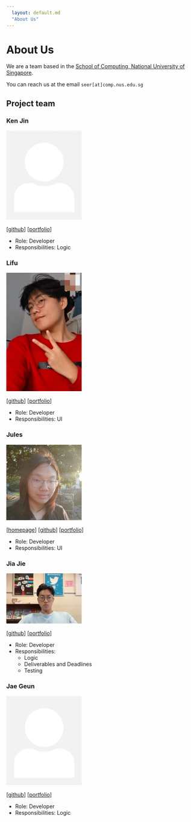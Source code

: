 ```yaml
---
  layout: default.md
  "About Us"
---
```


# About Us

We are a team based in the [School of Computing, National University of Singapore](http://www.comp.nus.edu.sg).

You can reach us at the email `seer[at]comp.nus.edu.sg`

## Project team

### Ken Jin

<img src="images/johndoe.png" width="200px">

[[github](https://github.com/Fidget-Spinner/)]
[[portfolio](team/fidget-spinner.md)]

* Role: Developer
* Responsibilities: Logic

### Lifu

<img src="images/lifhoshi.png" width="200px">

[[github](https://github.com/LifHoshi)]
[[portfolio](team/lifhoshi.md)]

* Role: Developer
* Responsibilities: UI

### Jules

<img src="images/juliapoo.png" width="200px">

[[homepage](https://juliapoo.github.io/)]
[[github](http://github.com/JuliaPoo)] 
[[portfolio](team/juliapoo.md)]

* Role: Developer
* Responsibilities: UI

### Jia Jie

<img src="images/chuahjiajie.png" width="200px">

[[github](http://github.com/chuahjiajie)]
[[portfolio](team/chuahjiajie.md)]

* Role: Developer
* Responsibilities: 
  * Logic
  * Deliverables and Deadlines
  * Testing

### Jae Geun

<img src="images/johndoe.png" width="200px">

[[github](http://github.com/alphajae11)]
[[portfolio](team/alphajae11.md)]

* Role: Developer
* Responsibilities: Logic
